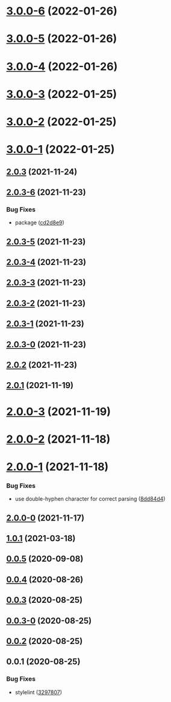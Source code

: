 # [3.0.0-6](https://github.com/LCGroupIT/lcgroup.tools-linters/compare/v3.0.0-5...v3.0.0-6) (2022-01-26)



# [3.0.0-5](https://github.com/LCGroupIT/lcgroup.tools-linters/compare/v3.0.0-4...v3.0.0-5) (2022-01-26)



# [3.0.0-4](https://github.com/LCGroupIT/lcgroup.tools-linters/compare/v3.0.0-3...v3.0.0-4) (2022-01-26)



# [3.0.0-3](https://github.com/LCGroupIT/lcgroup.tools-linters/compare/v3.0.0-2...v3.0.0-3) (2022-01-25)



# [3.0.0-2](https://github.com/LCGroupIT/lcgroup.tools-linters/compare/v3.0.0-1...v3.0.0-2) (2022-01-25)



# [3.0.0-1](https://github.com/LCGroupIT/lcgroup.tools-linters/compare/v2.0.3...v3.0.0-1) (2022-01-25)



## [2.0.3](https://github.com/LCGroupIT/lcgroup.tools-linters/compare/v2.0.3-6...v2.0.3) (2021-11-24)



## [2.0.3-6](https://github.com/LCGroupIT/lcgroup.tools-linters/compare/v2.0.3-5...v2.0.3-6) (2021-11-23)


### Bug Fixes

* package ([cd2d8e9](https://github.com/LCGroupIT/lcgroup.tools-linters/commit/cd2d8e9f1052595995a0be6749bd4c1ba2a84c47))



## [2.0.3-5](https://github.com/LCGroupIT/lcgroup.tools-linters/compare/v2.0.3-4...v2.0.3-5) (2021-11-23)



## [2.0.3-4](https://github.com/LCGroupIT/lcgroup.tools-linters/compare/v2.0.3-3...v2.0.3-4) (2021-11-23)



## [2.0.3-3](https://github.com/LCGroupIT/lcgroup.tools-linters/compare/v2.0.3-2...v2.0.3-3) (2021-11-23)



## [2.0.3-2](https://github.com/LCGroupIT/lcgroup.tools-linters/compare/v2.0.3-1...v2.0.3-2) (2021-11-23)



## [2.0.3-1](https://github.com/LCGroupIT/lcgroup.tools-linters/compare/v2.0.3-0...v2.0.3-1) (2021-11-23)



## [2.0.3-0](https://github.com/LCGroupIT/lcgroup.tools-linters/compare/v2.0.2...v2.0.3-0) (2021-11-23)



## [2.0.2](https://github.com/LCGroupIT/lcgroup.tools-linters/compare/v2.0.1...v2.0.2) (2021-11-23)



## [2.0.1](https://github.com/LCGroupIT/lcgroup.tools-linters/compare/v2.0.0-3...v2.0.1) (2021-11-19)



# [2.0.0-3](https://github.com/LCGroupIT/lcgroup.tools-linters/compare/v2.0.0-2...v2.0.0-3) (2021-11-19)



# [2.0.0-2](https://github.com/LCGroupIT/lcgroup.tools-linters/compare/v2.0.0-1...v2.0.0-2) (2021-11-18)



# [2.0.0-1](https://github.com/LCGroupIT/lcgroup.tools-linters/compare/v2.0.0-0...v2.0.0-1) (2021-11-18)


### Bug Fixes

* use double-hyphen character for correct parsing ([8dd84d4](https://github.com/LCGroupIT/lcgroup.tools-linters/commit/8dd84d4f8f195be794a946c19ab68eaffbcb6fae))



## [2.0.0-0](https://github.com/LCGroupIT/lcgroup.tools-linters/compare/v1.0.1...v2.0.0-0) (2021-11-17)



## [1.0.1](https://github.com/LCGroupIT/lcgroup.tools-linters/compare/v0.1.0...v1.0.1) (2021-03-18)



## [0.0.5](https://github.com/LCGroupIT/lcgroup.tools-linters/compare/v0.0.4...v0.0.5) (2020-09-08)



## [0.0.4](https://github.com/LCGroupIT/lcgroup.tools-linters/compare/v0.0.3...v0.0.4) (2020-08-26)



## [0.0.3](https://github.com/LCGroupIT/lcgroup.tools-linters/compare/v0.0.3-0...v0.0.3) (2020-08-25)



## [0.0.3-0](https://github.com/LCGroupIT/lcgroup.tools-linters/compare/v0.0.2...v0.0.3-0) (2020-08-25)



## [0.0.2](https://github.com/LCGroupIT/lcgroup.tools-linters/compare/v0.0.1...v0.0.2) (2020-08-25)



## 0.0.1 (2020-08-25)


### Bug Fixes

* stylelint ([3297807](https://github.com/LCGroupIT/lcgroup.tools-linters/commit/3297807ee6fd75ae4b959563b43fdd5f5cd87c5a))



